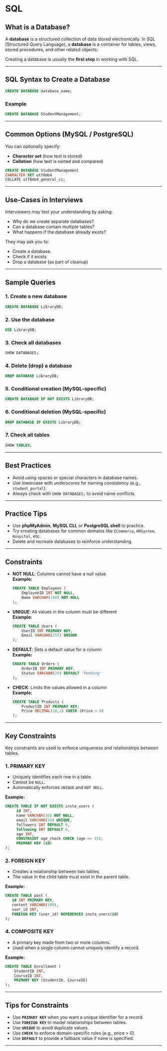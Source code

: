 # SQL

##  What is a Database?

A **database** is a structured collection of data stored electronically. In SQL (Structured Query Language), a **database** is a container for tables, views, stored procedures, and other related objects.

Creating a database is usually the **first step** in working with SQL.

---

##  SQL Syntax to Create a Database

```sql
CREATE DATABASE database_name;
```

###  Example

```sql
CREATE DATABASE StudentManagement;
```

---

##  Common Options (MySQL / PostgreSQL)

You can optionally specify:

* **Character set** (how text is stored)
* **Collation** (how text is sorted and compared)

```sql
CREATE DATABASE StudentManagement
CHARACTER SET utf8mb4
COLLATE utf8mb4_general_ci;
```

---

##  Use-Cases in Interviews

Interviewers may test your understanding by asking:

* Why do we create separate databases?
* Can a database contain multiple tables?
* What happens if the database already exists?

They may ask you to:

* Create a database
* Check if it exists
* Drop a database (as part of cleanup)

---

##  Sample Queries

### 1. Create a new database

```sql
CREATE DATABASE LibraryDB;
```

### 2. Use the database

```sql
USE LibraryDB;
```

### 3. Check all databases

```sql
SHOW DATABASES;
```

### 4. Delete (drop) a database

```sql
DROP DATABASE LibraryDB;
```

### 5. Conditional creation (MySQL-specific)

```sql
CREATE DATABASE IF NOT EXISTS LibraryDB;
```

### 6. Conditional deletion (MySQL-specific)

```sql
DROP DATABASE IF EXISTS LibraryDB;
```

### 7. Check all tables

```sql
SHOW TABLES;
```

---

## Best Practices

* Avoid using spaces or special characters in database names.
* Use lowercase with underscores for naming consistency (e.g., `student_portal`).
* Always check with `SHOW DATABASES;` to avoid name conflicts.

---

## Practice Tips

* Use **phpMyAdmin**, **MySQL CLI**, or **PostgreSQL shell** to practice.
* Try creating databases for common domains like `ECommerce`, `HRSystem`, `Hospital`, etc.
* Delete and recreate databases to reinforce understanding.

---

## Constraints

* **NOT NULL**: Columns cannot have a null value  
    **Example:**  
    ```sql
    CREATE TABLE Employees (
        EmployeeID INT NOT NULL,
        Name VARCHAR(100) NOT NULL
    );
    ```

* **UNIQUE**: All values in the column must be different  
    **Example:**  
    ```sql
    CREATE TABLE Users (
        UserID INT PRIMARY KEY,
        Email VARCHAR(255) UNIQUE
    );
    ```

* **DEFAULT**: Sets a default value for a column  
    **Example:**  
    ```sql
    CREATE TABLE Orders (
        OrderID INT PRIMARY KEY,
        Status VARCHAR(20) DEFAULT 'Pending'
    );
    ```

* **CHECK**: Limits the values allowed in a column  
    **Example:**  
    ```sql
    CREATE TABLE Products (
        ProductID INT PRIMARY KEY,
        Price DECIMAL(10,2) CHECK (Price > 0)
    );
    ```

---

## Key Constraints

Key constraints are used to enforce uniqueness and relationships between tables.

### 1. **PRIMARY KEY**

* Uniquely identifies each row in a table.
* Cannot be `NULL`.
* Automatically enforces `UNIQUE` and `NOT NULL`.

**Example:**

```sql
CREATE TABLE IF NOT EXISTS insta_users (
     id INT,
     name VARCHAR(30) NOT NULL,
     email VARCHAR(50) UNIQUE,
     followers INT DEFAULT 0,
     following INT DEFAULT 0,
     age INT,
     CONSTRAINT age_check CHECK (age >= 15),
     PRIMARY KEY (id)
);
```

### 2. **FOREIGN KEY**

* Creates a relationship between two tables.
* The value in the child table must exist in the parent table.

**Example:**

```sql
CREATE TABLE post (
   id INT PRIMARY KEY,
   content VARCHAR(100),
   user_id INT,
   FOREIGN KEY (user_id) REFERENCES insta_users(id)
);
```

### 4. **COMPOSITE KEY**

* A primary key made from two or more columns.
* Used when a single column cannot uniquely identify a record.

**Example:**

```sql
CREATE TABLE Enrollment (
    StudentID INT,
    CourseID INT,
    PRIMARY KEY (StudentID, CourseID)
);
```

---

## Tips for Constraints

* Use **`PRIMARY KEY`** when you want a unique identifier for a record.
* Use **`FOREIGN KEY`** to model relationships between tables.
* Use **`UNIQUE`** to avoid duplicate values.
* Use **`CHECK`** to enforce domain-specific rules (e.g., price > 0).
* Use **`DEFAULT`** to provide a fallback value if none is specified.

---
